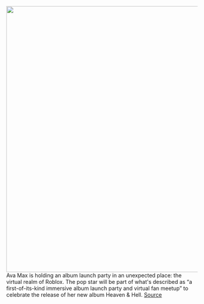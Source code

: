 <img src='https://cdn.vox-cdn.com/thumbor/kgyG_PnikyAxKYlciU2jEq6SvMI=/0x0:4520x3271/1200x800/filters:focal(1899x1275:2621x1997)/cdn.vox-cdn.com/uploads/chorus_image/image/67461243/1200370332.jpg.0.jpg' width='700px' /><br/>
Ava Max is holding an album launch party in an unexpected place: the virtual realm of Roblox. The pop star will be part of what's described as “a first-of-its-kind immersive album launch party and virtual fan meetup” to celebrate the release of her new album Heaven & Hell.
<a href='https://www.theverge.com/2020/9/24/21453061/ava-max-roblox-album-launch-party'> Source <a/>